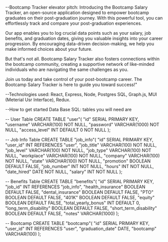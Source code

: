 --Bootcamp Tracker elevator pitch:
Introducing the Bootcamp Salary Tracker, an open-source application designed to empower bootcamp graduates on their post-graduation journey. With this powerful tool, you can effortlessly track and compare your post-graduation experiences.

Our app enables you to log crucial data points such as your salary, job benefits, and graduation dates, giving you valuable insights into your career progression. By encouraging data-driven decision-making, we help you make informed choices about your future.

But that's not all. Bootcamp Salary Tracker also fosters connections within the bootcamp community, creating a supportive network of like-minded individuals who are navigating the same challenges as you.

Join us today and take control of your post-bootcamp career. The Bootcamp Salary Tracker is here to guide you 
toward success!"

--Technologies used: 
React, Express, Node, Postgres SQL, Graph.js, MUI (Meterial Usr Interface), Redux. 

--How to get started 
Data Base SQL: tables you will need are 

-- User Table
CREATE TABLE "user"(
"id" SERIAL PRIMARY KEY,
"username" VARCHAR(100) NOT NULL,
"password" VARCHAR(1000) NOT NULL,
"access_level" INT DEFAULT 0 NOT NULL
);

-- Job Info Table
CREATE TABLE "job_info"(
  "id" SERIAL PRIMARY KEY,
  "user_id" INT REFERENCES "user",
  "job_title" VARCHAR(100) NOT NULL,
  "job_level" VARCHAR(100) NOT NULL,
  "job_type" VARCHAR(100) NOT NULL,
  "workplace" VARCHAR(100) NOT NULL,
  "company" VARCHAR(100) NOT NULL,
  "state" VARCHAR(100) NOT NULL,
  "promotion" BOOLEAN DEFAULT FALSE,
  "job_number" INT NOT NULL,
  "hours" INT NOT NULL,
  "date_hired" DATE NOT NULL,
  "salary" INT NOT NULL
);

-- Benefits Table
CREATE TABLE "benefits"(
"id" SERIAL PRIMARY KEY,
"job_id" INT REFERENCES "job_info",
"health_insurance" BOOLEAN DEFAULT FALSE,
"dental_insurance" BOOLEAN DEFAULT FALSE,
"PTO" BOOLEAN DEFAULT FALSE,
"401K" BOOLEAN DEFAULT FALSE,
"equity" BOOLEAN DEFAULT FALSE,
"total_yearly_bonus" INT DEFAULT 0,
"long_term_disability" BOOLEAN DEFAULT FALSE,
"short_term_disability" BOOLEAN DEFAULT FALSE,
"notes" VARCHAR(1000)
);

-- Bootcamp
CREATE TABLE "bootcamp"(
"id" SERIAL PRIMARY KEY,
"user_id" INT REFERENCES "user",
"graduation_date" DATE,
"bootcamp" VARCHAR(100)
); 
